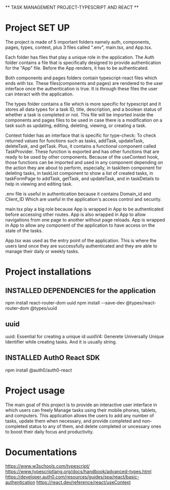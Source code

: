 ** TASK MANAGEMENT PROJECT-TYPESCRIPT AND REACT **
 
# Project SET UP
The project is made of 5 important folders namely auth, components, pages, types, context, plus 3 files called ".env", main.tsx, and App.tsx.

Each folder has files that play a unique role in the application. The Auth folder contains a file that is specifically designed to provide authentication for the "App" file. Before the App renders, it has to be authenticated.

Both components and pages folders contain typescript-react files which ends with tsx. These files(components and pages) are rendered to the user interface once the authentication is true. It is through these files the user can interact with the application.

The types folder contains a file which is more specific for typescript and it stores all data types for a task ID, title, description, and a boolean status of whether a task is completed or not. This file will be imported inside the components and pages files to be used in case there is a modification on a task such as updating, editing, deleting, viewing, or creating a task.

Context folder has an interface that is specific for type-check: To check returned values for functions such as tasks,  addTask, updateTask, deleteTask, and getTask. Plus, it contains a functional component called TaskProvider. These function is exported and has other functions that are ready to be used by other components.  Because of the useContext hook, those functions can be imported and used in any component depending on the action they are about to perform, especially, in taskItem component for deleting tasks, in taskList component to show a list of created tasks, in taskFormPage to addTask, getTask, and updateTask, and in taskDetails to help in viewing and editing task.

.env file is useful in authentication because it contains Domain_id and Client_ID Which are useful in the application's access control and security.

main.tsx play a big role because App is wrapped in <Auth0ProviderWithHistory>App</Auth0ProviderWithHistory> to be authenticated before accessing other routes. App is also wrapped in <BrowserRouter>App</BrowserRouter> to allow navigations from one page to another without page reloads. App is wrapped in <TaskProvider>App</TaskProvider> to allow any component of the application to have access on the state of the tasks.

App.tsx was used as the entry point of the application. This is where the users land once they are successfully authenticated and they are able to manage their daily or weekly tasks.

# Project installations
## INSTALLED DEPENDENCIES for the application 
npm install react-router-dom uuid
npm install --save-dev @types/react-router-dom @types/uuid
## uuid
uuid: Essential for creating a unique id
uuidV4: Generete Universally Unique Identifier while creating tasks. And it is usually string.
## INSTALLED AuthO React SDK 
npm install @auth0/auth0-react
# Project usage
The main goal of this project is to provide an interactive user interface in which users can freely Manage tasks using their mobile phones, tablets, and computers. This application allows the users to add any number of tasks, update them when necessary, and provide completed and non-completed status to any of them, and delete completed or uncessary ones to boost their daily focus and productivity.

# Documentations
https://www.w3schools.com/typescript/
https://www.typescriptlang.org/docs/handbook/advanced-types.html
https://developer.auth0.com/resources/guides/spa/react/basic-authentication
https://react.dev/reference/react/useContext











